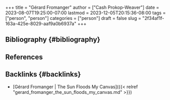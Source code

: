+++
title = "Gérard Fromanger"
author = ["Cash Prokop-Weaver"]
date = 2023-08-07T19:25:00-07:00
lastmod = 2023-12-05T20:15:36-08:00
tags = ["person", "person"]
categories = ["person"]
draft = false
slug = "2f34af1f-163a-425e-8029-aaf9a0b6937a"
+++

## Bibliography {#bibliography}

## References

<style>.csl-entry{text-indent: -1.5em; margin-left: 1.5em;}</style><div class="csl-bib-body">
</div>


## Backlinks {#backlinks}

-   [Gérard Fromanger | The Sun Floods My Canvas]({{< relref "gerard_fromanger_the_sun_floods_my_canvas.md" >}})
